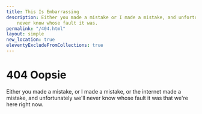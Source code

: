 ```yaml
---
title: This Is Embarrassing
description: Either you made a mistake or I made a mistake, and unfortunately we'll
    never know whose fault it was.
permalink: "/404.html"
layout: simple
new_location: true
eleventyExcludeFromCollections: true
---
```


# 404 Oopsie

Either you made a mistake, or I made a mistake, or the internet made a mistake, and unfortunately we'll never know whose fault it was that we're here right now.
